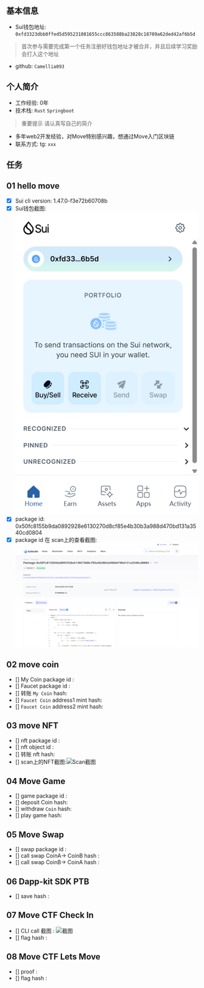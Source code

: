 ## 基本信息
- Sui钱包地址: `0xfd3323dbb0ffed5d595231081655ccc863588ba23828c18709a62ded42af6b5d`
> 首次参与需要完成第一个任务注册好钱包地址才被合并，并且后续学习奖励会打入这个地址
- github: `Camellia093`

## 个人简介
- 工作经验: 0年
- 技术栈: `Rust` `Springboot`
> 重要提示 请认真写自己的简介
- 多年web2开发经验，对Move特别感兴趣，想通过Move入门区块链
- 联系方式: tg: `xxx` 

## 任务

##   01 hello move  
- [x] Sui cli version: 1.47.0-f3e72b60708b
- [x] Sui钱包截图: ![Sui钱包截图](./images/image.png)
- [x] package id: 0x50fc8155b9da0892928e6130270d8cf85e4b30b3a988d470bd131a3540cd0804
- [x] package id 在 scan上的查看截图:![Scan截图](./images/scan.jpg)

##   02 move coin
- [] My Coin package id : 
- [] Faucet package id : 
- [] 转账 `My Coin` hash:
- [] `Faucet Coin` address1 mint hash:
- [] `Faucet Coin` address2 mint hash:

##   03 move NFT
- [] nft package id :
- [] nft object id : 
- [] 转账 nft  hash:
- [] scan上的NFT截图:![Scan截图](./images/你的图片地址)

##   04 Move Game
- [] game package id :
- [] deposit Coin hash:
- [] withdraw `Coin` hash:
- [] play game hash:

##   05 Move Swap
- [] swap package id :
- [] call swap CoinA-> CoinB  hash :
- [] call swap CoinB-> CoinA  hash :

##   06 Dapp-kit SDK PTB
- [] save hash :

##   07 Move CTF Check In
- [] CLI call 截图 : ![截图](./images/你的图片地址)
- [] flag hash :

##   08 Move CTF Lets Move
- [] proof : 
- [] flag hash :

